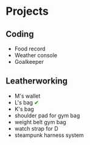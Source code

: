 # Projects

## Coding

- Food record
- Weather console
- Goalkeeper

## Leatherworking

- M's wallet
- L's bag <span style="color: green">✔</span>
- K's bag
- shoulder pad for gym bag
- weight belt gym bag
- watch strap for D
- steampunk harness system
